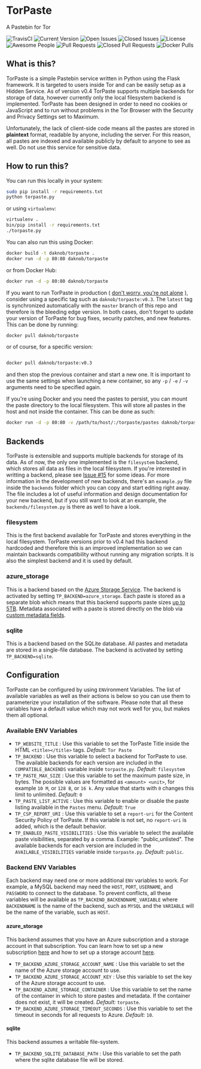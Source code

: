 # TorPaste
A Pastebin for Tor

![TravisCI](https://api.travis-ci.org/DaKnOb/TorPaste.svg?branch=master)
![Current Version](https://img.shields.io/github/tag/daknob/torpaste.svg)
![Open Issues](https://img.shields.io/github/issues-raw/daknob/torpaste.svg)
![Closed Issues](https://img.shields.io/github/issues-closed-raw/daknob/torpaste.svg)
![License](https://img.shields.io/github/license/daknob/torpaste.svg)
![Awesome People](https://img.shields.io/github/contributors/daknob/torpaste.svg)
![Pull Requests](https://img.shields.io/github/issues-pr-raw/daknob/torpaste.svg)
![Closed Pull Requests](https://img.shields.io/github/issues-pr-closed-raw/daknob/torpaste.svg)
![Docker Pulls](https://img.shields.io/docker/pulls/daknob/torpaste.svg)

## What is this?

TorPaste is a simple Pastebin service written in Python using the Flask framework.
It is targeted to users inside Tor and can be easily setup as a Hidden Service.
As of version v0.4 TorPaste supports multiple backends for storage of data, however
currently only the local filesystem backend is implemented. TorPaste has been designed
in order to need no cookies or JavaScript and to run without problems in the Tor Browser
with the Security and Privacy Settings set to Maximum.

Unfortunately, the lack of client-side code means all the pastes are stored in
**plaintext** format, readable by anyone, including the server. For this reason,
all pastes are indexed and available publicly by default to anyone to see as well.
Do not use this service for sensitive data.

## How to run this?

You can run this locally in your system:

```bash
sudo pip install -r requirements.txt
python torpaste.py
```

or using `virtualenv`:

```bash
virtualenv .
bin/pip install -r requirements.txt
./torpaste.py
```

You can also run this using Docker:

```bash
docker build -t daknob/torpaste .
docker run -d -p 80:80 daknob/torpaste
```

or from Docker Hub:

```bash
docker run -d -p 80:80 daknob/torpaste
```

If you want to run TorPaste in production
( [don't worry, you're not alone](https://paste.daknob.net) ), consider using
a specific tag such as `daknob/torpaste:v0.3`. The `latest` tag is synchronized
automatically with the `master` branch of this repo and therefore is the bleeding
edge version. In both cases, don't forget to update your version of TorPaste for
bug fixes, security patches, and new features. This can be done by running:

```bash
docker pull daknob/torpaste
```

or of course, for a specific version:

```bash

docker pull daknob/torpaste:v0.3
```

and then stop the previous container and start a new one. It is important to use
the same settings when launching a new container, so any `-p` / `-e` / `-v` arguments
need to be specified again.

If you're using Docker and you need the pastes to persist, you can mount the paste
directory to the local filesystem. This will store all pastes in the host and not
inside the container. This can be done as such:

```bash
docker run -d -p 80:80 -v /path/to/host/:/torpaste/pastes daknob/torpaste
```

## Backends
TorPaste is extensible and supports multiple backends for storage of its data. As
of now, the only one implemented is the `filesystem` backend, which stores all data
as files in the local filesystem. If you're interested in writting a backend, please
see [Issue #15](https://github.com/DaKnOb/TorPaste/issues/15) for some ideas. For
more information in the development of new backends, there's an `example.py` file
inside the `backends` folder which you can copy and start editing right away. The
file includes a lot of useful information and design documentation for your new
backend, but if you still want to look at an example, the `backends/filesystem.py`
is there as well to have a look.

### filesystem
This is the first backend available for TorPaste and stores everything in the local
filesystem. TorPaste versions prior to v0.4 had this backend hardcoded and therefore
this is an improved implementation so we can maintain backwards compatibility without
running any migration scripts. It is also the simplest backend and it is used by
default.

### azure_storage
This is a backend based on the [Azure Storage Service](https://azure.microsoft.com/en-us/services/storage/blobs/).
The backend is activated by setting `TP_BACKEND=azure_storage`. Each paste is
stored as a separate blob which means that this backend supports paste sizes [up to 5TB](https://docs.microsoft.com/en-us/azure/storage/common/storage-scalability-targets).
Metadata associated with a paste is stored directly on the blob via [custom metadata fields](https://docs.microsoft.com/en-us/azure/storage/blobs/storage-properties-metadata).

### sqlite
This is a backend based on the SQLite database. All pastes and metadata
are stored in a single-file database. The backend is activated by setting
`TP_BACKEND=sqlite`.

## Configuration
TorPaste can be configured by using `ENV`ironment Variables. The list of available
variables as well as their actions is below so you can use them to parameterize your
installation of the software. Please note that all these variables have a default
value which may not work well for you, but makes them all optional.

### Available ENV Variables

* `TP_WEBSITE_TITLE` : Use this variable to set the TorPaste Title inside the HTML
`<title></title>` tags. *Default:* `Tor Paste`
* `TP_BACKEND` : Use this variable to select a backend for TorPaste to use. The
available backends for each version are included in the `COMPATIBLE_BACKENDS` variable
inside `torpaste.py`. *Default:* `filesystem`
* `TP_PASTE_MAX_SIZE` : Use this variable to set the maximum paste size, in bytes. The
possible values are formatted as `<amount> <unit>`, for example `10 M`, or `128 B`,
or `16 k`. Any value that starts with `0` changes this limit to unlimited. *Default:*
`0`
* `TP_PASTE_LIST_ACTIVE` : Use this variable to enable or disable the paste listing
available in the `Pastes` menu. *Default:* `True`
* `TP_CSP_REPORT_URI` : Use this variable to set a `report-uri` for the Content Security
Policy of TorPaste. If this variable is not set, no `report-uri` is added, which is the
default behavior.
* `TP_ENABLED_PASTE_VISIBILITIES` : Use this variable to select the available paste
visibilities, separated by a comma. Example: "public,unlisted". The available backends
for each version are included in the `AVAILABLE_VISIBILITIES` variable inside 
`torpaste.py`. *Default:* `public`.

### Backend ENV Variables
Each backend may need one or more additional `ENV` variables to work. For example,
a MySQL backend may need the `HOST`, `PORT`, `USERNAME`, and `PASSWORD` to connect
to the database. To prevent conflicts, all these variables will be available as
`TP_BACKEND_BACKENDNAME_VARIABLE` where `BACKENDNAME` is the name of the backend,
such as `MYSQL` and the `VARIABLE` will be the name of the variable, such as `HOST`.

#### azure_storage

This backend assumes that you have an Azure subscription and a storage account
in that subscription. You can learn how to set up a new subscription [here](https://azure.microsoft.com/en-us/free/)
and how to set up a storage account [here](https://docs.microsoft.com/en-us/azure/storage/common/storage-create-storage-account).

* `TP_BACKEND_AZURE_STORAGE_ACCOUNT_NAME` : Use this variable to set the name of
  the Azure storage account to use.
* `TP_BACKEND_AZURE_STORAGE_ACCOUNT_KEY` : Use this variable to set the key of
  the Azure storage account to use.
* `TP_BACKEND_AZURE_STORAGE_CONTAINER` : Use this variable to set the name of
  the container in which to store pastes and metadata. If the container does not
  exist, it will be created. *Default:* `torpaste`.
* `TP_BACKEND_AZURE_STORAGE_TIMEOUT_SECONDS` : Use this variable to set the
  timeout in seconds for all requests to Azure. *Default:* `10`.

#### sqlite

This backend assumes a writable file-system.

* `TP_BACKEND_SQLITE_DATABASE_PATH` : Use this variable to set the path where
   the sqlite database file will be stored.
